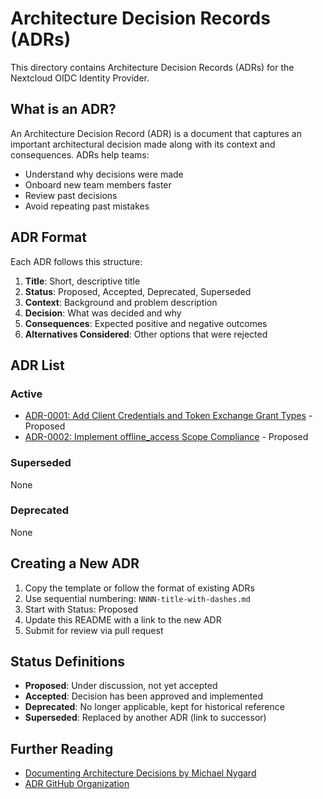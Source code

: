 # Architecture Decision Records (ADRs)

This directory contains Architecture Decision Records (ADRs) for the Nextcloud OIDC Identity Provider.

## What is an ADR?

An Architecture Decision Record (ADR) is a document that captures an important architectural decision made along with its context and consequences. ADRs help teams:

- Understand why decisions were made
- Onboard new team members faster
- Review past decisions
- Avoid repeating past mistakes

## ADR Format

Each ADR follows this structure:

1. **Title**: Short, descriptive title
2. **Status**: Proposed, Accepted, Deprecated, Superseded
3. **Context**: Background and problem description
4. **Decision**: What was decided and why
5. **Consequences**: Expected positive and negative outcomes
6. **Alternatives Considered**: Other options that were rejected

## ADR List

### Active

- [ADR-0001: Add Client Credentials and Token Exchange Grant Types](./0001-add-client-credentials-and-token-exchange-grant-types.md) - Proposed
- [ADR-0002: Implement offline_access Scope Compliance](./0002-implement-offline-access-scope-compliance.md) - Proposed

### Superseded

None

### Deprecated

None

## Creating a New ADR

1. Copy the template or follow the format of existing ADRs
2. Use sequential numbering: `NNNN-title-with-dashes.md`
3. Start with Status: Proposed
4. Update this README with a link to the new ADR
5. Submit for review via pull request

## Status Definitions

- **Proposed**: Under discussion, not yet accepted
- **Accepted**: Decision has been approved and implemented
- **Deprecated**: No longer applicable, kept for historical reference
- **Superseded**: Replaced by another ADR (link to successor)

## Further Reading

- [Documenting Architecture Decisions by Michael Nygard](https://cognitect.com/blog/2011/11/15/documenting-architecture-decisions)
- [ADR GitHub Organization](https://adr.github.io/)
